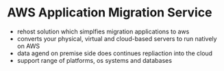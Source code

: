 # AWS Application Migration Service
- rehost solution which simplfies migration applications to aws
- converts your physical, virtual and cloud-based servers to run natively on AWS
-  data agend on premise side does continues repliaction into the cloud
- support range of platforms, os systems and databases